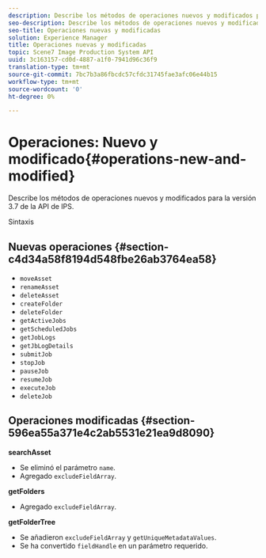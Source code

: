 ```yaml
---
description: Describe los métodos de operaciones nuevos y modificados para la versión 3.7 de la API de IPS.
seo-description: Describe los métodos de operaciones nuevos y modificados para la versión 3.7 de la API de IPS.
seo-title: Operaciones nuevas y modificadas
solution: Experience Manager
title: Operaciones nuevas y modificadas
topic: Scene7 Image Production System API
uuid: 3c163157-cd0d-4887-a1f0-7941d96c36f9
translation-type: tm+mt
source-git-commit: 7bc7b3a86fbcdc57cfdc31745fae3afc06e44b15
workflow-type: tm+mt
source-wordcount: '0'
ht-degree: 0%

---
```



# Operaciones: Nuevo y modificado{#operations-new-and-modified}

Describe los métodos de operaciones nuevos y modificados para la versión 3.7 de la API de IPS.

Sintaxis

## Nuevas operaciones {#section-c4d34a58f8194d548fbe26ab3764ea58}

* `moveAsset`
* `renameAsset`
* `deleteAsset`
* `createFolder`
* `deleteFolder`
* `getActiveJobs`
* `getScheduledJobs`
* `getJobLogs`
* `getJbLogDetails`
* `submitJob`
* `stopJob`
* `pauseJob`
* `resumeJob`
* `executeJob`
* `deleteJob`

## Operaciones modificadas {#section-596ea55a371e4c2ab5531e21ea9d8090}

**searchAsset**

* Se eliminó el parámetro `name`.
* Agregado `excludeFieldArray`.

**getFolders**

* Agregado `excludeFieldArray`.

**getFolderTree**

* Se añadieron `excludeFieldArray` y `getUniqueMetadataValues`.
* Se ha convertido `fieldHandle` en un parámetro requerido.

